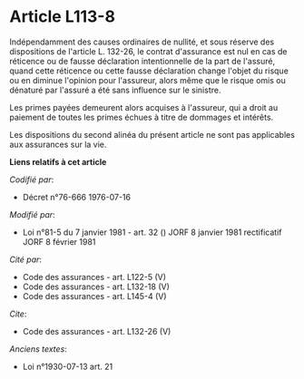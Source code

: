 # Article L113-8

Indépendamment des causes ordinaires de nullité, et sous réserve des dispositions de l'article L. 132-26, le contrat
d'assurance est nul en cas de réticence ou de fausse déclaration intentionnelle de la part de l'assuré, quand cette réticence
ou cette fausse déclaration change l'objet du risque ou en diminue l'opinion pour l'assureur, alors même que le risque omis
ou dénaturé par l'assuré a été sans influence sur le sinistre.

Les primes payées demeurent alors acquises à l'assureur, qui a droit au paiement de toutes les primes échues à titre de
dommages et intérêts.

Les dispositions du second alinéa du présent article ne sont pas applicables aux assurances sur la vie.

**Liens relatifs à cet article**

_Codifié par_:

  - Décret n°76-666 1976-07-16

_Modifié par_:

  - Loi n°81-5 du 7 janvier 1981 - art. 32 () JORF 8 janvier 1981 rectificatif JORF 8 février 1981

_Cité par_:

  - Code des assurances - art. L122-5 (V)
  - Code des assurances - art. L132-18 (V)
  - Code des assurances - art. L145-4 (V)

_Cite_:

  - Code des assurances - art. L132-26 (V)

_Anciens textes_:

  - Loi n°1930-07-13 art. 21
